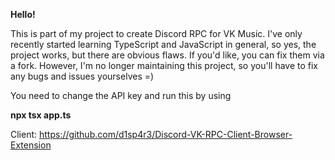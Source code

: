 <b>Hello!</b>

This is part of my project to create Discord RPC for VK Music. 
I've only recently started learning TypeScript and JavaScript in general, so yes, the project works, but there are obvious flaws. 
If you'd like, you can fix them via a fork. 
However, I'm no longer maintaining this project, so you'll have to fix any bugs and issues yourselves =)

You need to change the API key and run this by using

<b><a>npx tsx app.ts</a></b>

Client:
https://github.com/d1sp4r3/Discord-VK-RPC-Client-Browser-Extension
